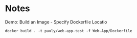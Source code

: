 # Notes

Demo: Build an Image - Specify Dockerfile Locatio

```bash=
docker build . -t pauly/web-app-test -f Web.App/Dockerfile
```